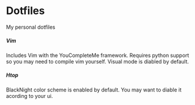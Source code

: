 # Dotfiles
My personal dotfiles

##### Vim
Includes Vim with the YouCompleteMe framework. Requires python support so you may need to compile vim yourself.
Visual mode is diabled by default.

##### Htop
BlackNight color scheme is enabled by default. You may want to diable it acording to your ui.
